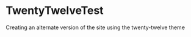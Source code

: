 TwentyTwelveTest
================

Creating an alternate version of the site using the twenty-twelve theme
